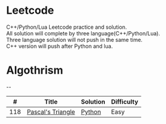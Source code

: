 # Leetcode
C++/Python/Lua Leetcode practice and solution.  
All solution will complete by three language(C++/Python/Lua).  
Three language solution will not push in the same time.  
C++ version will push after Python and lua.

# Algothrism
--

#|Title|Solution| Difficulty
---|---|---|-------|
118|[Pascal's Triangle](https://leetcode.com/problems/pascals-triangle/)|[Python](./algothrism/118_PascalTriangle/PythonSolution.py)| Easy

